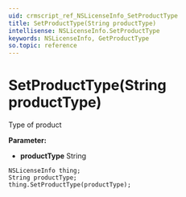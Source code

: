 ```yaml
---
uid: crmscript_ref_NSLicenseInfo_SetProductType
title: SetProductType(String productType)
intellisense: NSLicenseInfo.SetProductType
keywords: NSLicenseInfo, GetProductType
so.topic: reference
---
```


# SetProductType(String productType)

Type of product

**Parameter:** 
* **productType** String

```crmscript
NSLicenseInfo thing;
String productType;
thing.SetProductType(productType);
```

